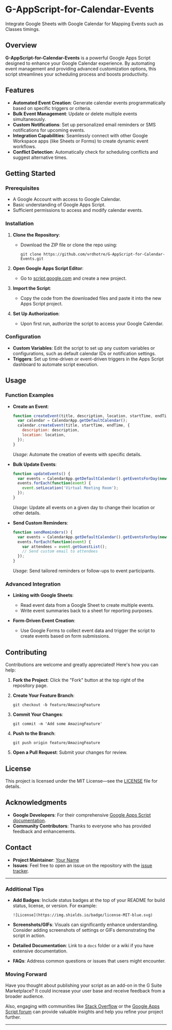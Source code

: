 # G-AppScript-for-Calendar-Events
Integrate Google Sheets with Google Calendar for Mapping Events such as Classes timings.

## Overview

**G-AppScript-for-Calendar-Events** is a powerful Google Apps Script designed to enhance your Google Calendar experience. By automating event management and providing advanced customization options, this script streamlines your scheduling process and boosts productivity.

## Features

- **Automated Event Creation**: Generate calendar events programmatically based on specific triggers or criteria.
- **Bulk Event Management**: Update or delete multiple events simultaneously.
- **Custom Notifications**: Set up personalized email reminders or SMS notifications for upcoming events.
- **Integration Capabilities**: Seamlessly connect with other Google Workspace apps (like Sheets or Forms) to create dynamic event workflows.
- **Conflict Detection**: Automatically check for scheduling conflicts and suggest alternative times.

## Getting Started

### Prerequisites

- A Google Account with access to Google Calendar.
- Basic understanding of Google Apps Script.
- Sufficient permissions to access and modify calendar events.

### Installation

1. **Clone the Repository**:
   - Download the ZIP file or clone the repo using:
     ```
     git clone https://github.com/vrdhotre/G-AppScript-for-Calendar-Events.git
     ```

2. **Open Google Apps Script Editor**:
   - Go to [script.google.com](https://script.google.com/) and create a new project.

3. **Import the Script**:
   - Copy the code from the downloaded files and paste it into the new Apps Script project.

4. **Set Up Authorization**:
   - Upon first run, authorize the script to access your Google Calendar.

### Configuration

- **Custom Variables**: Edit the script to set up any custom variables or configurations, such as default calendar IDs or notification settings.
- **Triggers**: Set up time-driven or event-driven triggers in the Apps Script dashboard to automate script execution.

## Usage

### Function Examples

- **Create an Event**:
  ```javascript
  function createEvent(title, description, location, startTime, endTime) {
    var calendar = CalendarApp.getDefaultCalendar();
    calendar.createEvent(title, startTime, endTime, {
      description: description,
      location: location,
    });
  }
  ```
  *Usage*: Automate the creation of events with specific details.

- **Bulk Update Events**:
  ```javascript
  function updateEvents() {
    var events = CalendarApp.getDefaultCalendar().getEventsForDay(new Date());
    events.forEach(function(event) {
      event.setLocation('Virtual Meeting Room');
    });
  }
  ```
  *Usage*: Update all events on a given day to change their location or other details.

- **Send Custom Reminders**:
  ```javascript
  function sendReminders() {
    var events = CalendarApp.getDefaultCalendar().getEventsForDay(new Date());
    events.forEach(function(event) {
      var attendees = event.getGuestList();
      // Send custom email to attendees
    });
  }
  ```
  *Usage*: Send tailored reminders or follow-ups to event participants.

### Advanced Integration

- **Linking with Google Sheets**:
  - Read event data from a Google Sheet to create multiple events.
  - Write event summaries back to a sheet for reporting purposes.

- **Form-Driven Event Creation**:
  - Use Google Forms to collect event data and trigger the script to create events based on form submissions.

## Contributing

Contributions are welcome and greatly appreciated! Here's how you can help:

1. **Fork the Project**: Click the "Fork" button at the top right of the repository page.

2. **Create Your Feature Branch**:
   ```
   git checkout -b feature/AmazingFeature
   ```

3. **Commit Your Changes**:
   ```
   git commit -m 'Add some AmazingFeature'
   ```

4. **Push to the Branch**:
   ```
   git push origin feature/AmazingFeature
   ```

5. **Open a Pull Request**: Submit your changes for review.

## License

This project is licensed under the MIT License—see the [LICENSE](LICENSE) file for details.

## Acknowledgments

- **Google Developers**: For their comprehensive [Google Apps Script documentation](https://developers.google.com/apps-script).
- **Community Contributors**: Thanks to everyone who has provided feedback and enhancements.

## Contact

- **Project Maintainer**: [Your Name](mailto:your.email@example.com)
- **Issues**: Feel free to open an issue on the repository with the [issue tracker](https://github.com/vrdhotre/G-AppScript-for-Calendar-Events/issues).

---

### Additional Tips

- **Add Badges**: Include status badges at the top of your README for build status, license, or version. For example:
  ```
  ![License](https://img.shields.io/badge/license-MIT-blue.svg)
  ```

- **Screenshots/GIFs**: Visuals can significantly enhance understanding. Consider adding screenshots of settings or GIFs demonstrating the script in action.

- **Detailed Documentation**: Link to a `docs` folder or a wiki if you have extensive documentation.

- **FAQs**: Address common questions or issues that users might encounter.

### Moving Forward

Have you thought about publishing your script as an add-on in the G Suite Marketplace? It could increase your user base and receive feedback from a broader audience.

Also, engaging with communities like [Stack Overflow](https://stackoverflow.com/questions/tagged/google-apps-script) or the [Google Apps Script forum](https://developers.google.com/apps-script/community) can provide valuable insights and help you refine your project further.

---
